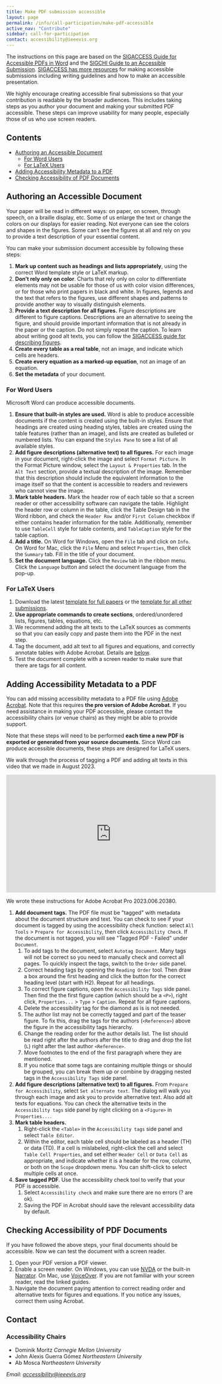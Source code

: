 ```yaml
---
title: Make PDF submission accessible
layout: page
permalink: /info/call-participation/make-pdf-accessible
active_nav: "Contribute"
sidebar: call-for-participation
contact: accessibility@ieeevis.org
---
```


The instructions on this page are based on the [SIGACCESS Guide for Accessible PDFs in Word](https://www.sigaccess.org/welcome-to-sigaccess/resources/acm-submission-with-ms-word/) and the [SIGCHI Guide to an Accessible Submission](https://sigchi.org/conferences/author-resources/accessibility-guide). [SIGACCESS has more resources](https://www.sigaccess.org/welcome-to-sigaccess/resources/) for making accessible submissions including writing guidelines and how to make an accessible presentation.

We highly encourage creating accessible final submissions so that your contribution is readable by the broader audiences. This includes taking steps as you author your document and making your submitted PDF accessible. These steps can improve usability for many people, especially those of us who use screen readers.

## Contents

- [Authoring an Accessible Document](#authoring-an-accessible-document)
  - [For Word Users](#for-word-users)
  - [For LaTeX Users](#for-latex-users)
- [Adding Accessibility Metadata to a PDF](#adding-accessibility-metadata-to-a-PDF)
- [Checking Accessibility of PDF Documents](#checking-accessibility-of-pdf-documents)



## Authoring an Accessible Document

Your paper will be read in different ways: on paper, on screen, through speech, on a braille display, etc. Some of us enlarge the text or change the colors on our displays for easier reading. Not everyone can see the colors and shapes in the figures. Some can’t see the figures at all and rely on you to provide a text description of your essential content.

You can make your submission document accessible by following these steps:

1. **Mark up content such as headings and lists appropriately**, using the correct Word template style or LaTeX markup.
2. **Don’t rely only on color**. Charts that rely only on color to differentiate elements may not be usable for those of us with color vision differences, or for those who print papers in black and white. In figures, legends and the text that refers to the figures, use different shapes and patterns to provide another way to visually distinguish elements.
3. **Provide a text description for all figures.** Figure descriptions are different to figure captions. Descriptions are an alternative to seeing the figure, and should provide important information that is not already in the paper or the caption. Do not simply repeat the caption. To learn about writing good alt texts, you can follow the [SIGACCESS guide for describing figures](https://www.sigaccess.org/welcome-to-sigaccess/resources/describing-figures/).
4. **Create every table as a real table**, not an image, and indicate which cells are headers.
5. **Create every equation as a marked-up equation**, not an image of an equation.
6. **Set the metadata** of your document.


### For Word Users

Microsoft Word can produce accessible documents.

1. **Ensure that built-in styles are used.** Word is able to produce accessible documents if the content is created using the built-in styles. Ensure that headings are created using heading styles, tables are created using the table features (rather than an image), and lists are created as bulleted or numbered lists. You can expand the `Styles Pane` to see a list of all available styles.
2. **Add figure descriptions (alternative text) to all figures.** For each image in your document, right-click the image and select `Format Picture`. In the Format Picture window, select the `Layout & Properties` tab. In the `Alt Text` section, provide a textual description of the image. Remember that this description should include the equivalent information to the image itself so that the content is accessible to readers and reviewers who cannot view the image.
3. **Mark table headers.** Mark the header row of each table so that a screen reader or other accessibility software can navigate the table. Highlight the header row or column in the table, click the Table Design tab in the Word ribbon, and check the `Header Row `and/or `First Column` checkbox if either contains header information for the table. Additionally, remember to use `TableCell` style for table contents, and `TableCaption` style for the table caption.
4. **Add a title.** On Word for Windows, open the `File` tab and click on `Info`. On Word for Mac, click the `File` Menu and select `Properties`, then click the `Summary` tab. Fill in the title of your document.
5. **Set the document language.** Click the `Review` tab in the ribbon menu. Click the `Language` button and select the document language from the pop-up.


### For LaTeX Users

1. Download the latest [template for full papers](https://tc.computer.org/vgtc/publications/journal/) or the [template for all other submissions](https://tc.computer.org/vgtc/publications/conference/).
2. **Use appropriate commands to create sections**, ordered/unordered lists, figures, tables, equations, etc.
3. We recommend adding the alt texts to the LaTeX sources as comments so that you can easily copy and paste them into the PDF in the next step.
4. Tag the document, add alt text to all figures and equations, and correctly annotate tables with Adobe Acrobat. Details are [below](#adding-accessibility-metadata-to-a-PDF).
5. Test the document complete with a screen reader to make sure that there are tags for all content.

## Adding Accessibility Metadata to a PDF

You can add missing accessibility metadata to a PDF file using [Adobe Acrobat](https://www.adobe.com/acrobat/acrobat-pro.html). Note that this requires **the pro version of Adobe Acrobat**. If you need assistance in making your PDF accessible, please contact the accessibility chairs (or venue chairs) as they might be able to provide support.

Note that these steps will need to be performed **each time a new PDF is exported or generated from your source documents.** Since Word can produce accessible documents, these steps are designed for LaTeX users.

We walk through the process of tagging a PDF and adding alt texts in this video that we made in August 2023.

<iframe width="560" height="315" src="https://www.youtube-nocookie.com/embed/N8sjpJlmkXs" title="YouTube video player" frameborder="0" allow="accelerometer; autoplay; clipboard-write; encrypted-media; gyroscope; picture-in-picture; web-share" allowfullscreen></iframe>

We wrote these instructions for Adobe Acrobat Pro 2023.006.20380.

1. **Add document tags.** The PDF file must be "tagged" with metadata about the document structure and text. You can check to see if your document is tagged by using the accessibility check function: select `All Tools` > `Prepare for Accessibility`, then click `Accessibility Check`. If the document is not tagged, you will see "Tagged PDF - Failed" under `Document`.
    1. To add tags to the document, select `Autotag Document`. Many tags will not be correct so you need to manually check and correct all pages. To quickly inspect the tags, switch to the `Order` side panel.
    2. Correct heading tags by opening the `Reading Order` tool. Then draw a box around the first heading and click the button for the correct heading level (start with H2). Repeat for all headings.
    3. To correct figure captions, open the `Accessibility Tags` side panel. Then find the the first figure caption (which should be a `<P>`), right click, `Properties...` > `Type` > `Caption`. Repeat for all figure captions. 
    4. Delete the accessibility tag for the diamond as is is not needed.
    5. The author list may not be correctly tagged and part of the teaser figure. To fix this, drag the tags for the authors (`<Reference>`) above the figure in the accessibility tags hierarchy.
    6. Change the reading order for the author details list. The list should be read right after the authors after the title to drag and drop the list (`L`) right after the last author `<Reference>`.
    7. Move footnotes to the end of the first paragraph where they are mentioned.
    8. If you notice that some tags are containing multiple things or should be grouped, you can break them up or combine by dragging nested tags in the `Accessibility Tags` side panel.
2. **Add figure descriptions (alternative text) to all figures.** From `Prepare for Accessibility`, select `Set alternate text`. The dialog will walk you through each image and ask you to provide alternative text. Also add alt texts for equations. You can check the alternative texts in the `Accessibility tags` side panel by right clicking on a `<Figure>` in `Properties...`.
3. **Mark table headers.**
    1. Right-click the `<Table>` in the `Accessibility tags` side panel and select `Table Editor`.
    2. Within the editor, each table cell should be labeled as a header (TH) or data (TD). If a cell is mislabeled, right-click the cell and select `Table Cell Properties`, and set either `Header Cell` or `Data Cell` as appropriate, and indicate whether it is a header for the row, column, or both on the `Scope` dropdown menu. You can shift-click to select multiple cells at once.
6. **Save tagged PDF**. Use the accessibility check tool to verify that your PDF is accessible.
    1. Select `Accessibility check` and make sure there are no errors (? are ok).
    2. Saving the PDF in Acrobat should save the relevant accessibility data by default.


## Checking Accessibility of PDF Documents

If you have followed the above steps, your final documents should be accessible. Now we can test the document with a screen reader. 

1. Open your PDF version a PDF viewer.
2. Enable a screen reader. On Windows, you can use [NVDA](https://www.nvaccess.org/files/nvda/documentation/userGuide.html#NVDAQuickStartGuide) or the built-in [Narrator](https://support.microsoft.com/en-us/windows/complete-guide-to-narrator-e4397a0d-ef4f-b386-d8ae-c172f109bdb1). On Mac, use [VoiceOver](https://support.apple.com/guide/voiceover/get-started-vo4be8816d70/10/mac/14.0). If you are not familiar with your screen reader, read the linked guides.
3. Navigate the document paying attention to correct reading order and alternative texts for figures and equations. If you notice any issues, correct them using Acrobat.

## Contact

### Accessibility Chairs

* Dominik Moritz *Carnegie Mellon University*
* John Alexis Guerra Gómez *Northeastern University*
* Ab Mosca *Northeastern University*

*Email: [accessibility@ieeevis.org](mailto:accessibility@ieeevis.org)*
